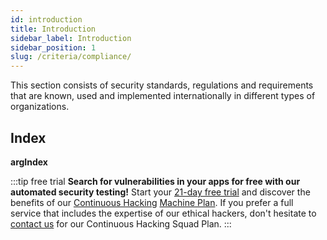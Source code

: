 ```yaml
---
id: introduction
title: Introduction
sidebar_label: Introduction
sidebar_position: 1
slug: /criteria/compliance/
---
```


<head>
  <title>Compliance | Criteria | Fluid Attacks Documentation</title>
</head>

This section consists of security standards,
regulations and requirements that are known,
used and implemented internationally
in different types of organizations.

## Index

__argIndex__

:::tip free trial
**Search for vulnerabilities in your apps for free
with our automated security testing!**
Start your [21-day free trial](https://app.fluidattacks.com/SignUp)
and discover the benefits of our [Continuous Hacking](https://fluidattacks.com/services/continuous-hacking/)
[Machine Plan](https://fluidattacks.com/plans/).
If you prefer a full service
that includes the expertise of our ethical hackers,
don't hesitate to [contact us](https://fluidattacks.com/contact-us/)
for our Continuous Hacking Squad Plan.
:::

